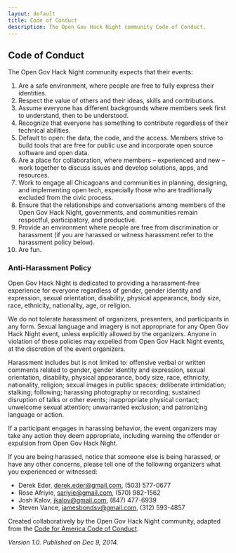 ```yaml
---
layout: default
title: Code of Conduct
description: The Open Gov Hack Night community Code of Conduct.
---
```

        
## Code of Conduct

The Open Gov Hack Night community expects that their events:

1. Are a safe environment, where people are free to fully express their identities.
1. Respect the value of others and their ideas, skills and contributions. 
1. Assume everyone has different backgrounds where members seek first to understand, then to be understood. 
1. Recognize that everyone has something to contribute regardless of their technical abilities. 
1. Default to open: the data, the code, and the access. Members strive to build tools that are free for public use and incorporate open source software and open data. 
1. Are a place for collaboration, where members – experienced and new – work together to discuss issues and develop solutions, apps, and resources. 
1. Work to engage all Chicagoans and communities in planning, designing, and implementing open tech, especially those who are traditionally excluded from the civic process.
1. Ensure that the relationships and conversations among members of the Open Gov Hack Night, governments, and communities remain respectful, participatory, and productive.
1. Provide an environment where people are free from discrimination or harassment (if you are harassed or witness harassment refer to the harassment policy below).
1. Are fun.

### Anti-Harassment Policy

Open Gov Hack Night is dedicated to providing a harassment-free experience for everyone regardless of gender, gender identity and expression, sexual orientation, disability, physical appearance, body size, race, ethnicity, nationality, age, or religion. 

We do not tolerate harassment of organizers, presenters, and participants in any form. Sexual language and imagery is not appropriate for any Open Gov Hack Night event, unless explicitly allowed by the organizers. Anyone in violation of these policies may expelled from Open Gov Hack Night events, at the discretion of the event organizers.

Harassment includes but is not limited to: offensive verbal or written comments related to gender, gender identity and expression, sexual orientation, disability, physical appearance, body size, race, ethnicity, nationality, religion; sexual images in public spaces; deliberate intimidation; stalking; following; harassing photography or recording; sustained disruption of talks or other events; inappropriate physical contact; unwelcome sexual attention; unwarranted exclusion; and patronizing language or action.

If a participant engages in harassing behavior, the event organizers may take any action they deem appropriate, including warning the offender or expulsion from Open Gov Hack Night.

If you are being harassed, notice that someone else is being harassed, or have any other concerns, please tell one of the following organizers what you experienced or witnessed:

* Derek Eder, [derek.eder@gmail.com](mailto:derek.eder@gmail.com), (503) 577-0677
* Rose Afriyie, [sariyie@gmail.com](mailto:sariyie@gmail.com), (570) 982-1562
* Josh Kalov, [jkalov@gmail.com](mailto:jkalov@gmail.com), (847) 477-6939
* Steven Vance, [jamesbondsv@gmail.com](mailto:jamesbondsv@gmail.com), (312) 593-4857

Created collaboratively by the Open Gov Hack Night community, adapted from the [Code for America Code of Conduct](https://github.com/codeforamerica/codeofconduct).

*Version 1.0. Published on Dec 9, 2014.*